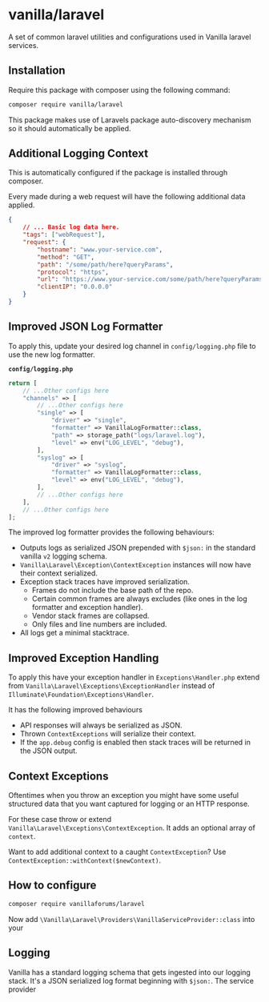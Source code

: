# vanilla/laravel

A set of common laravel utilities and configurations used in Vanilla laravel services.

## Installation

Require this package with composer using the following command:

```sh
composer require vanilla/laravel
```

This package makes use of Laravels package auto-discovery mechanism so it should automatically be applied.

## Additional Logging Context

This is automatically configured if the package is installed through composer.

Every made during a web request will have the following additional data applied.

```json
{
    // ... Basic log data here.
    "tags": ["webRequest"],
    "request": {
        "hostname": "www.your-service.com",
        "method": "GET",
        "path": "/some/path/here?queryParams",
        "protocol": "https",
        "url": "https://www.your-service.com/some/path/here?queryParams",
        "clientIP": "0.0.0.0"
    }
}
```

## Improved JSON Log Formatter

To apply this, update your desired log channel in `config/logging.php` file to use the new log formatter.

**`config/logging.php`**

```php
return [
    // ...Other configs here
    "channels" => [
        // ...Other configs here
        "single" => [
            "driver" => "single",
            "formatter" => VanillaLogFormatter::class,
            "path" => storage_path("logs/laravel.log"),
            "level" => env("LOG_LEVEL", "debug"),
        ],
        "syslog" => [
            "driver" => "syslog",
            "formatter" => VanillaLogFormatter::class,
            "level" => env("LOG_LEVEL", "debug"),
        ],
        // ...Other configs here
    ],
    // ...Other configs here
];
```

The improved log formatter provides the following behaviours:

-   Outputs logs as serialized JSON prepended with `$json:` in the standard vanilla `v2` logging schema.
-   `Vanilla\Laravel\Exception\ContextException` instances will now have their context serialized.
-   Exception stack traces have improved serialization.
    -   Frames do not include the base path of the repo.
    -   Certain common frames are always excludes (like ones in the log formatter and exception handler).
    -   Vendor stack frames are collapsed.
    -   Only files and line numbers are included.
-   All logs get a minimal stacktrace.

## Improved Exception Handling

To apply this have your exception handler in `Exceptions\Handler.php` extend from `Vanilla\Laravel\Exceptions\ExceptionHandler` instead of `Illuminate\Foundation\Exceptions\Handler`.

It has the following improved behaviours

-   API responses will always be serialized as JSON.
-   Thrown `ContextExceptions` will serialize their context.
-   If the `app.debug` config is enabled then stack traces will be returned in the JSON output.

## Context Exceptions

Oftentimes when you throw an exception you might have some useful structured data that you want captured for logging or an HTTP response.

For these case throw or extend `Vanilla\Laravel\Exceptions\ContextException`. It adds an optional array of `context`.

Want to add additional context to a caught `ContextException`? Use `ContextException::withContext($newContext)`.

## How to configure

```sh
composer require vanillaforums/laravel
```

Now add `\Vanilla\Laravel\Providers\VanillaServiceProvider::class` into your

## Logging

Vanilla has a standard logging schema that gets ingested into our logging stack. It's a JSON serialized log format beginning with `$json:`. The service provider
